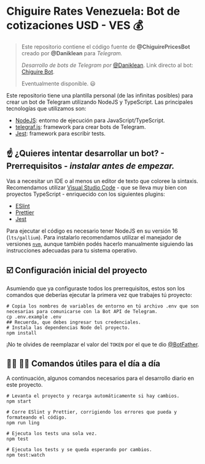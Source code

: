 # Chiguire Rates Venezuela: Bot de cotizaciones USD - VES :moneybag:

> Este repositorio contiene el código fuente de **@ChiguirePricesBot** creado por **@Daniklean** para *Telegram.* 
>
> *Desarrollo de bots de Telegram por* [@Daniklean](https://t.me/daniklean). Link directo al bot: [Chiguire Bot](https://t.me/ChiguirePricesBot).
>
> Eventualmente disponible. :smiley:

Este repositorio tiene una plantilla personal (de las infinitas posibles) para crear un bot de Telegram utilizando NodeJS y TypeScript. Las principales tecnologías que utilizamos son:

- [NodeJS](https://nodejs.org/es/): entorno de ejecución para JavaScript/TypeScript.
- [telegraf.js](https://telegraf.js.org/): framework para crear bots de Telegram.
- [Jest](https://jestjs.io/): framework para escribir tests.

## :point_up: ¿Quieres intentar desarrollar un bot? - Prerrequisitos -  *instalar antes de empezar.*

Vas a necesitar un IDE o al menos un editor de texto que coloree la sintaxis. Recomendamos utilizar [Visual Studio Code](https://code.visualstudio.com/) - que se lleva muy bien con proyectos TypeScript - enriquecido con los siguientes plugins:

- [ESlint](https://marketplace.visualstudio.com/items?itemName=dbaeumer.vscode-eslint)
- [Prettier](https://marketplace.visualstudio.com/items?itemName=esbenp.prettier-vscode)
- [Jest](https://marketplace.visualstudio.com/items?itemName=Orta.vscode-jest)

Para ejecutar el código es necesario tener NodeJS en su versión 16 (`lts/gallium`). Para instalarlo recomendamos utilizar el manejador de versiones [`nvm`](https://github.com/nvm-sh/nvm), aunque también podés hacerlo manualmente siguiendo las instrucciones adecuadas para tu sistema operativo.

## :ballot_box_with_check: Configuración inicial del proyecto

Asumiendo que ya configuraste todos los prerrequisitos, estos son los comandos que deberías ejecutar la primera vez que trabajes tú proyecto:

```shell
# Copia los nombres de variables de entorno en tú archivo .env que son necesarias para comunicarse con la Bot API de Telegram.
cp .env.example .env
## Recuerda, que debes ingresar tus credenciales.
# Instala las dependencias Node del proyecto.
npm install
```

¡No te olvides de reemplazar el valor del `TOKEN` por el que te dio [@BotFather](https://t.me/botfather).

## :woman_technologist: :man_technologist: Comandos útiles para el día a día

A continuación, algunos comandos necesarios para el desarrollo diario en este proyecto.

```shell
# Levanta el proyecto y recarga automáticamente si hay cambios.
npm start

# Corre ESlint y Prettier, corrigiendo los errores que pueda y formateando el código.
npm run ling

# Ejecuta los tests una sola vez.
npm test

# Ejecuta los tests y se queda esperando por cambios.
npm test:watch
```
